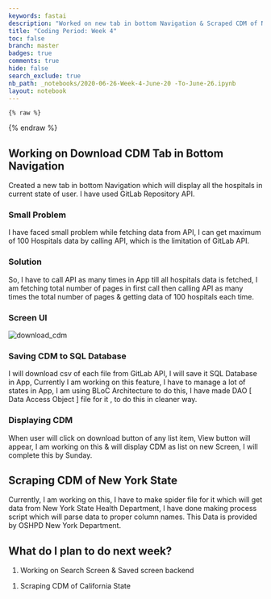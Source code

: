 ```yaml
---
keywords: fastai
description: "Worked on new tab in bottom Navigation & Scraped CDM of New york"
title: "Coding Period: Week 4"
toc: false
branch: master
badges: true
comments: true
hide: false
search_exclude: true
nb_path: _notebooks/2020-06-26-Week-4-June-20 -To-June-26.ipynb
layout: notebook
---
```


<!--
#################################################
### THIS FILE WAS AUTOGENERATED! DO NOT EDIT! ###
#################################################
# file to edit: _notebooks/2020-06-26-Week-4-June-20 -To-June-26.ipynb
-->

<div class="container" id="notebook-container">
        
    {% raw %}
    
<div class="cell border-box-sizing code_cell rendered">

</div>
    {% endraw %}

<div class="cell border-box-sizing text_cell rendered"><div class="inner_cell">
<div class="text_cell_render border-box-sizing rendered_html">
<h2 id="Working-on-Download-CDM-Tab-in-Bottom-Navigation">Working on Download CDM Tab in Bottom Navigation<a class="anchor-link" href="#Working-on-Download-CDM-Tab-in-Bottom-Navigation"> </a></h2><p>Created a new tab in bottom Navigation which will display all the hospitals in current state of user. I have used GitLab Repository API.</p>
<h3 id="Small-Problem">Small Problem<a class="anchor-link" href="#Small-Problem"> </a></h3><p>I have faced small problem while fetching data from API, I can get maximum of 100 Hospitals data by calling API, which is the limitation of GitLab API.</p>
<h3 id="Solution">Solution<a class="anchor-link" href="#Solution"> </a></h3><p>So, I have to call API as many times in App till all hospitals data is fetched, I am fetching total number of pages in first call then calling API as many times the total number of pages &amp; getting data of 100 hospitals each time.</p>
<h3 id="Screen-UI">Screen UI<a class="anchor-link" href="#Screen-UI"> </a></h3><p><img src="https://github.com/Darshpreet2000/My-Blog/blob/master/images/download_cdm.jpeg?raw=true" alt="download_cdm"></p>
<h3 id="Saving-CDM-to-SQL-Database">Saving CDM to SQL Database<a class="anchor-link" href="#Saving-CDM-to-SQL-Database"> </a></h3><p>I will download csv of each file from GitLab API, I will save it SQL Database in App, Currently I am working on this feature, I have to manage a lot of states in App, I am using BLoC Architecture to do this, I have made DAO [ Data Access Object ] file for it , to do this in cleaner way.</p>
<h3 id="Displaying-CDM">Displaying CDM<a class="anchor-link" href="#Displaying-CDM"> </a></h3><p>When user will click on download button of any list item, View button will appear, I am working on this &amp; will display CDM as list on new Screen, I will complete this by Sunday.</p>
<h2 id="Scraping-CDM-of-New-York-State">Scraping CDM of New York State<a class="anchor-link" href="#Scraping-CDM-of-New-York-State"> </a></h2><p>Currently, I am working on this, I have to make spider file for it which will get data from New York State Health Department, I have done making process script which will parse data to proper column names.
This Data is provided by OSHPD New York Department.</p>
<h2 id="What-do-I-plan-to-do-next-week?">What do I plan to do next week?<a class="anchor-link" href="#What-do-I-plan-to-do-next-week?"> </a></h2><ol>
<li>Working on Search Screen &amp; Saved screen backend</li>
</ol>
<ol>
<li>Scraping CDM of California State</li>
</ol>

</div>
</div>
</div>
</div>
 

